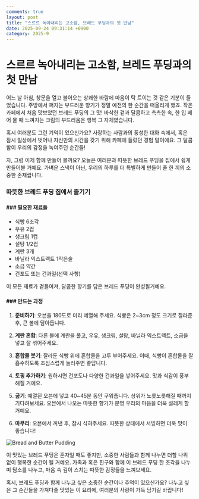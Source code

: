 ```yaml
---
comments: true
layout: post
title: "스르르 녹아내리는 고소함, 브레드 푸딩과의 첫 만남"
date: 2025-09-24 09:31:14 +0900
category: 2025-9
---
```


# 스르르 녹아내리는 고소함, 브레드 푸딩과의 첫 만남

어느 날 아침, 창문을 열고 불어오는 상쾌한 바람에 마음이 탁 트이는 것 같은 기분이 들었습니다. 주방에서 퍼지는 부드러운 향기가 정말 예전의 한 순간을 떠올리게 했죠. 작은 카페에서 처음 맛보았던 브레드 푸딩의 그 맛! 바삭한 겉과 달콤하고 촉촉한 속, 한 입 베어 물 때 느껴지는 크림의 부드러움은 행복 그 자체였습니다.  

혹시 여러분도 그런 기억이 있으신가요? 사랑하는 사람과의 풍성한 대화 속에서, 혹은 잠시 일상에서 벗어나 자신만의 시간을 갖기 위해 카페에 들렀던 경험 말이에요. 그 달콤함이 우리의 감정을 녹여주던 순간들!  

자, 그럼 이제 함께 만들어 볼까요? 오늘은 여러분과 따뜻한 브레드 푸딩을 집에서 쉽게 만들어볼 거예요. 가벼운 스낵이 아닌, 우리의 하루를 더 특별하게 만들어 줄 한 끼의 소중한 존재랍니다.  

### 따뜻한 브레드 푸딩 집에서 즐기기

#### ### 필요한 재료들

- 식빵 6조각  
- 우유 2컵  
- 생크림 1컵  
- 설탕 1/2컵  
- 계란 3개  
- 바닐라 익스트랙트 1작은술  
- 소금 약간  
- 건포도 또는 건과일(선택 사항)  

이 모든 재료가 곁들여져, 달콤한 향기를 담은 브레드 푸딩이 완성될거예요.

  

#### ### 만드는 과정

1. **준비하기**: 오븐을 180도로 미리 예열해 주세요. 식빵은 2~3cm 정도 크기로 잘라준 후, 큰 볼에 담아둡니다.

2. **계란 혼합**: 다른 볼에 계란을 풀고, 우유, 생크림, 설탕, 바닐라 익스트랙트, 소금을 넣고 잘 섞어주세요.  

3. **혼합물 붓기**: 잘라둔 식빵 위에 혼합물을 고루 부어주세요. 이때, 식빵이 혼합물을 잘 흡수하도록 조심스럽게 눌러주면 좋답니다.

4. **토핑 추가하기**: 원하시면 건포도나 다양한 건과일을 넣어주세요. 맛과 식감이 풍부해질 거예요.

5. **굽기**: 예열된 오븐에 넣고 40~45분 동안 구워줍니다. 상위가 노릇노릇해질 때까지 기다려보세요. 오븐에서 나오는 따뜻한 향기가 분명 우리의 마음을 더욱 설레게 할 거예요.  

6. **마무리**: 오븐에서 꺼낸 후, 잠시 식혀주세요. 따뜻한 상태에서 서빙하면 더욱 맛이 좋습니다!

![Bread and Butter Pudding](https://www.themealdb.com/images/media/meals/xqwwpy1483908697.jpg) 

  

이 맛있는 브레드 푸딩은 혼자일 때도 좋지만, 소중한 사람들과 함께 나누면 더할 나위 없이 행복한 순간이 될 거예요. 가족과 혹은 친구와 함께 이 브레드 푸딩 한 조각을 나누며 담소를 나누고, 마음 속 깊이 스치는 따뜻한 감정들을 느껴보세요.  

혹시, 브레드 푸딩과 함께 나누고 싶은 소중한 순간이나 추억이 있으신가요? 나누고 싶은 그 순간들을 가져다줄 맛있는 이 요리에, 여러분의 사랑이 가득 담기길 바랍니다!